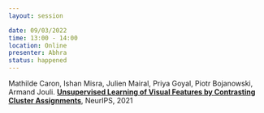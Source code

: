 ```yaml
---
layout: session

date: 09/03/2022
time: 13:00 - 14:00
location: Online
presenter: Abhra
status: happened
---
```

Mathilde Caron, Ishan Misra, Julien Mairal, Priya Goyal, Piotr Bojanowski, Armand Jouli.
**[Unsupervised Learning of Visual Features by Contrasting Cluster Assignments](
papers/0098-unsupervised-learning-of-visual-featuers-by-contrasting-cluster-assignments)**,
NeurIPS,
2021

